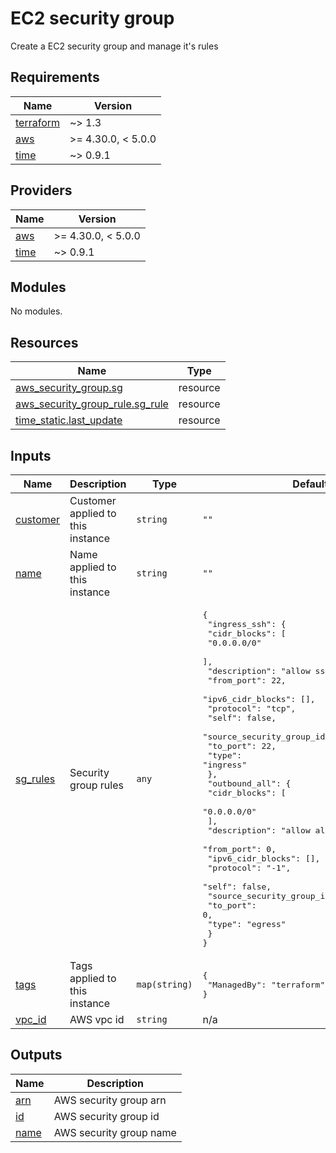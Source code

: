 # EC2 security group

Create a EC2 security group and manage it's rules

<!-- BEGINNING OF PRE-COMMIT-TERRAFORM DOCS HOOK -->
## Requirements

| Name | Version |
|------|---------|
| <a name="requirement_terraform"></a> [terraform](#requirement\_terraform) | ~> 1.3 |
| <a name="requirement_aws"></a> [aws](#requirement\_aws) | >= 4.30.0, < 5.0.0 |
| <a name="requirement_time"></a> [time](#requirement\_time) | ~> 0.9.1 |

## Providers

| Name | Version |
|------|---------|
| <a name="provider_aws"></a> [aws](#provider\_aws) | >= 4.30.0, < 5.0.0 |
| <a name="provider_time"></a> [time](#provider\_time) | ~> 0.9.1 |

## Modules

No modules.

## Resources

| Name | Type |
|------|------|
| [aws_security_group.sg](https://registry.terraform.io/providers/hashicorp/aws/latest/docs/resources/security_group) | resource |
| [aws_security_group_rule.sg_rule](https://registry.terraform.io/providers/hashicorp/aws/latest/docs/resources/security_group_rule) | resource |
| [time_static.last_update](https://registry.terraform.io/providers/hashicorp/time/latest/docs/resources/static) | resource |

## Inputs

| Name | Description | Type | Default | Required |
|------|-------------|------|---------|:--------:|
| <a name="input_customer"></a> [customer](#input\_customer) | Customer applied to this instance | `string` | `""` | no |
| <a name="input_name"></a> [name](#input\_name) | Name applied to this instance | `string` | `""` | no |
| <a name="input_sg_rules"></a> [sg\_rules](#input\_sg\_rules) | Security group rules | `any` | <pre>{<br>  "ingress_ssh": {<br>    "cidr_blocks": [<br>      "0.0.0.0/0"<br>    ],<br>    "description": "allow ssh in",<br>    "from_port": 22,<br>    "ipv6_cidr_blocks": [],<br>    "protocol": "tcp",<br>    "self": false,<br>    "source_security_group_id": null,<br>    "to_port": 22,<br>    "type": "ingress"<br>  },<br>  "outbound_all": {<br>    "cidr_blocks": [<br>      "0.0.0.0/0"<br>    ],<br>    "description": "allow all outbond traffic",<br>    "from_port": 0,<br>    "ipv6_cidr_blocks": [],<br>    "protocol": "-1",<br>    "self": false,<br>    "source_security_group_id": null,<br>    "to_port": 0,<br>    "type": "egress"<br>  }<br>}</pre> | no |
| <a name="input_tags"></a> [tags](#input\_tags) | Tags applied to this instance | `map(string)` | <pre>{<br>  "ManagedBy": "terraform"<br>}</pre> | no |
| <a name="input_vpc_id"></a> [vpc\_id](#input\_vpc\_id) | AWS vpc id | `string` | n/a | yes |

## Outputs

| Name | Description |
|------|-------------|
| <a name="output_arn"></a> [arn](#output\_arn) | AWS security group arn |
| <a name="output_id"></a> [id](#output\_id) | AWS security group id |
| <a name="output_name"></a> [name](#output\_name) | AWS security group name |
<!-- END OF PRE-COMMIT-TERRAFORM DOCS HOOK -->
